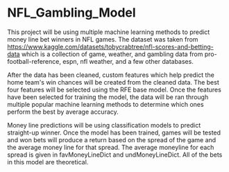 # NFL_Gambling_Model

This project will be using multiple machine learning methods to predict money line bet winners in NFL games.  The dataset was taken from https://www.kaggle.com/datasets/tobycrabtree/nfl-scores-and-betting-data which is a collection of game, weather, and gambling data from pro-football-reference, espn, nfl weather, and a few other databases.

After the data has been cleaned, custom features which help predict the home team's win chances will be created from the cleaned data.  The best four features will be selected using the RFE base model.  Once the features have been selected for training the model, the data will be ran through multiple popular machine learning methods to determine which ones perform the best by average accuracy.
    
Money line predictions will be using classification models to predict straight-up winner.  Once the model has been trained, games will be tested and won bets will produce a return based on the spread of the game and the average money line for that spread.  The average moneyline for each spread is given in favMoneyLineDict and undMoneyLineDict.  All of the bets in this model are theoretical.

